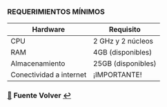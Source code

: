 ### REQUERIMIENTOS MÍNIMOS

| Hardware | Requisito |
|--------------------|------------|
| CPU | 2 GHz y 2 núcleos|
| RAM | 4GB (disponibles) |
| Almacenamiento | 25GB (disponibles) |
| Conectividad a internet | ¡IMPORTANTE! |
###

### [:pushpin:](https://ubuntu.com/download/desktop#system-requirements) **Fuente** **Volver** [:leftwards_arrow_with_hook:](..)
